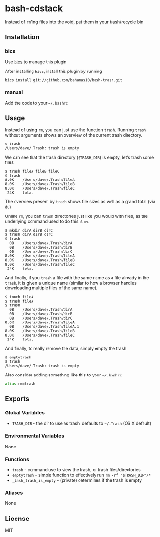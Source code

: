 bash-cdstack
============

Instead of `rm`'ing files into the void, put them in your trash/recycle bin

Installation
------------

### bics

Use [bics](https://github.com/bahamas10/bics) to manage this plugin

After installing `bics`, install this plugin by running

    bics install git://github.com/bahamas10/bash-trash.git

### manual

Add the code to your `~/.bashrc`

Usage
-----

Instead of using `rm`, you can just use the function `trash`.  Running `trash` without
arguments shows an overview of the current trash directory.

```
$ trash
/Users/dave/.Trash: trash is empty
```

We can see that the trash directory (`$TRASH_DIR`) is empty, let's trash some files

```
$ trash fileA fileB fileC
$ trash
8.0K    /Users/dave/.Trash/fileA
8.0K    /Users/dave/.Trash/fileB
8.0K    /Users/dave/.Trash/fileC
 24K    total
```

The overview present by `trash` shows file sizes as well as a grand total (via `du`)

Unlike `rm`, you can `trash` directories just like you would with files, as the underlying command
used to do this is `mv`.

```
$ mkdir dirA dirB dirC
$ trash dirA dirB dirC
$ trash
  0B    /Users/dave/.Trash/dirA
  0B    /Users/dave/.Trash/dirB
  0B    /Users/dave/.Trash/dirC
8.0K    /Users/dave/.Trash/fileA
8.0K    /Users/dave/.Trash/fileB
8.0K    /Users/dave/.Trash/fileC
 24K    total
```

And finally, if you `trash` a file with the same name as a file already in the `trash`, it is
given a unique name (similar to how a browser handles downloading multiple files of the same name).

```
$ touch fileA
$ trash fileA
$ trash
  0B    /Users/dave/.Trash/dirA
  0B    /Users/dave/.Trash/dirB
  0B    /Users/dave/.Trash/dirC
8.0K    /Users/dave/.Trash/fileA
  0B    /Users/dave/.Trash/fileA.1
8.0K    /Users/dave/.Trash/fileB
8.0K    /Users/dave/.Trash/fileC
 24K    total
```

And finally, to really remove the data, simply empty the trash

```
$ emptytrash
$ trash
/Users/dave/.Trash: trash is empty
```

Also consider adding something like this to your `~/.bashrc`

``` bash
alias rm=trash
```

Exports
-------

### Global Variables

- `TRASH_DIR` - the dir to use as trash, defaults to `~/.Trash` (OS X default)

### Environmental Variables

None

### Functions

- `trash` - command use to view the trash, or trash files/directories
- `emptytrash` - simple function to effectively run `rm -rf "$TRASH_DIR"/*`
- `_bash_trash_is_empty` - (private) determines if the trash is empty

### Aliases

None

License
-------

MIT
